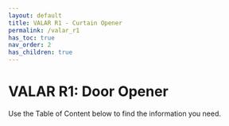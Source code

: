 ```yaml
---
layout: default
title: VALAR R1 - Curtain Opener
permalink: /valar_r1
has_toc: true
nav_order: 2
has_children: true
---
```


# VALAR R1: Door Opener

Use the Table of Content below to find the information you need.


